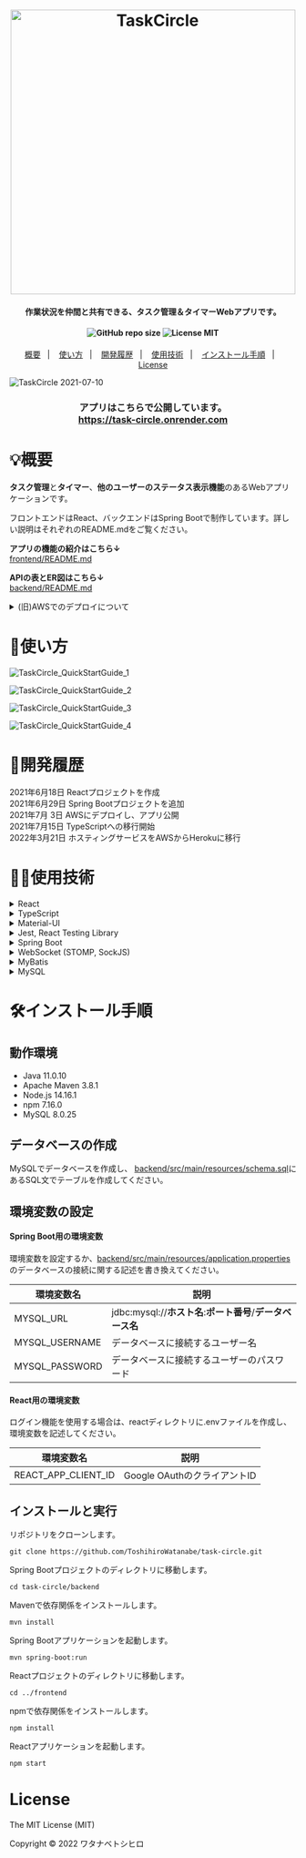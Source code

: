 <h1 align="center">
<img src="https://user-images.githubusercontent.com/79039863/125965026-0afa11d2-9678-4e71-82e3-683bd205fee0.png" alt="TaskCircle" title="TaskCircle" width="500">
</h1>

<h4 align="center">作業状況を仲間と共有できる、タスク管理＆タイマーWebアプリです。</h4>

<h4 align="center">
<img alt="GitHub repo size" src="https://img.shields.io/github/repo-size/ToshihiroWatanabe/task-circle">
<img alt="License MIT" src="https://img.shields.io/github/license/ToshihiroWatanabe/task-circle">
</h4>

<p align="center">
  <a href="#概要">概要</a>&nbsp;&nbsp;&nbsp;|&nbsp;&nbsp;&nbsp;
  <a href="#使い方">使い方</a>&nbsp;&nbsp;&nbsp;|&nbsp;&nbsp;&nbsp;
  <a href="#開発履歴">開発履歴</a>&nbsp;&nbsp;&nbsp;|&nbsp;&nbsp;&nbsp;
  <a href="#使用技術">使用技術</a>&nbsp;&nbsp;&nbsp;|&nbsp;&nbsp;&nbsp;
  <a href="#インストール手順">インストール手順</a>&nbsp;&nbsp;&nbsp;|&nbsp;&nbsp;&nbsp;
  <a href="#license">License</a>
</p>

![TaskCircle 2021-07-10](https://user-images.githubusercontent.com/79039863/126265535-fe696cba-fe48-4c63-9933-e51c40aff972.gif)

<h3 align="center">アプリはこちらで公開しています。<br>
<a href="https://task-circle.onrender.com" align="center">https://task-circle.onrender.com</a>
</h3>

# 💡概要

**タスク管理**と**タイマー**、**他のユーザーのステータス表示機能**のあるWebアプリケーションです。

フロントエンドはReact、バックエンドはSpring Bootで制作しています。詳しい説明はそれぞれのREADME.mdをご覧ください。

**アプリの機能の紹介はこちら↓**<br>
[frontend/README.md](/frontend/README.md)

**APIの表とER図はこちら↓**<br>
[backend/README.md](/backend/README.md)

<details>
  <summary>(旧)AWSでのデプロイについて</summary>

-   ビルド時は、まずReactアプリケーションをビルドしたものをSpring Bootプロジェクトに統合してから、Spring Bootアプリケーションをビルドします。<br>
-   AWS上でEC2とRDSを作成し、EC2上のTomcatでSpring Bootアプリケーションを起動させています。<br>
-   CI/CDツールはCircleCIを利用していて、mainブランチへのプッシュがあると自動でデプロイされます。<br>
-   独自ドメインを取得してRoute53に登録し、Let's Encryptで取得した証明書をTomcatにインストールし、80番と443番ポートの通信を8443番ポートへ転送してHTTPS化しています。<br>
    </details>

# 🔰使い方

![TaskCircle_QuickStartGuide_1](https://user-images.githubusercontent.com/79039863/125425089-ce0972c5-b7ea-4c47-b917-ae6bd2e5e632.png)

![TaskCircle_QuickStartGuide_2](https://user-images.githubusercontent.com/79039863/126100268-13ac01b3-6ce1-4d8b-a15f-205b2f860c99.png)

![TaskCircle_QuickStartGuide_3](https://user-images.githubusercontent.com/79039863/125425203-c1e9b5d6-135c-4b97-b2dc-f7dab6af188c.png)

![TaskCircle_QuickStartGuide_4](https://user-images.githubusercontent.com/79039863/125425277-bd286a68-8cc4-4c35-b1a1-757847d78c9f.png)

# 📅開発履歴

2021年6月18日 Reactプロジェクトを作成  
2021年6月29日 Spring Bootプロジェクトを追加  
2021年7月 3日 AWSにデプロイし、アプリ公開  
2021年7月15日 TypeScriptへの移行開始  
2022年3月21日 ホスティングサービスをAWSからHerokuに移行

# 👨‍💻使用技術

<details>
  <summary>React</summary>
  JavaScriptのライブラリです。Create React Appでプロジェクトを作成しました。
</details>
<details>
  <summary>TypeScript</summary>
  JavaScriptで型宣言をできるようにした言語です。
</details>
<details>
  <summary>Material-UI</summary>
  ReactのUIフレームワークです。Googleが提唱するマテリアルデザインのようなUIを作ることができます。
</details>
<details>
  <summary>Jest, React Testing Library</summary>
  JavaScriptのテストランナーと、Reactコンポーネントのテストライブラリです。
</details>
<details>
  <summary>Spring Boot</summary>
  Javaのフレームワークです。バックエンド(サーバーサイド)アプリケーションとして利用しています。
</details>
<details>
  <summary>WebSocket (STOMP, SockJS)</summary>
  HTTP通信とは別の通信方法で、リアルタイムな双方向通信ができます。ルーム機能でタイマーの状況を送受信するのに利用しています。
</details>
<details>
  <summary>MyBatis</summary>
  Javaの世界とデータベースの世界をつなぐO/Rマッパーです。
</details>
<details>
  <summary>MySQL</summary>
  データベースを管理するためのシステムおよび言語です。基本的なCRUD処理(新規作成、取得、更新、削除)を行っています。
</details>

# 🛠インストール手順

## 動作環境

-   Java 11.0.10
-   Apache Maven 3.8.1
-   Node.js 14.16.1
-   npm 7.16.0
-   MySQL 8.0.25

## データベースの作成

MySQLでデータベースを作成し、
[backend/src/main/resources/schema.sql](/backend/src/main/resources/schema.sql)にあるSQL文でテーブルを作成してください。

## 環境変数の設定

#### Spring Boot用の環境変数

環境変数を設定するか、[backend/src/main/resources/application.properties](/backend/src/main/resources/application.properties)のデータベースの接続に関する記述を書き換えてください。

| 環境変数名          | 説明                                          |
| -------------- | ------------------------------------------- |
| MYSQL_URL      | jdbc:mysql://**ホスト名**:**ポート番号**/**データベース名** |
| MYSQL_USERNAME | データベースに接続するユーザー名                            |
| MYSQL_PASSWORD | データベースに接続するユーザーのパスワード                       |

#### React用の環境変数

ログイン機能を使用する場合は、reactディレクトリに.envファイルを作成し、環境変数を記述してください。

| 環境変数名               | 説明                    |
| ------------------- | --------------------- |
| REACT_APP_CLIENT_ID | Google OAuthのクライアントID |

## インストールと実行

リポジトリをクローンします。

    git clone https://github.com/ToshihiroWatanabe/task-circle.git

Spring Bootプロジェクトのディレクトリに移動します。

    cd task-circle/backend

Mavenで依存関係をインストールします。

    mvn install

Spring Bootアプリケーションを起動します。

    mvn spring-boot:run

Reactプロジェクトのディレクトリに移動します。

    cd ../frontend

npmで依存関係をインストールします。

    npm install

Reactアプリケーションを起動します。

    npm start

# License

The MIT License (MIT)

Copyright © 2022 ワタナベトシヒロ
